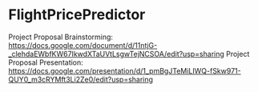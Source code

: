 # FlightPricePredictor

Project Proposal Brainstorming: https://docs.google.com/document/d/11ntjG-_clehdaEWbfKW67IkwdXTaUVtLsgwTejNCSOA/edit?usp=sharing 
Project Proposal Presentation: https://docs.google.com/presentation/d/1_pmBgJTeMiLIWQ-fSkw971-QUY0_m3cRYMft3Li2Ze0/edit?usp=sharing 
